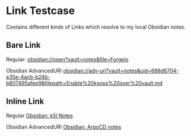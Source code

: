 # Link Testcase

Contains different kinds of Links which resolve to my local Obsidian notes.

## Bare Link

Regular: <obsidian://open?vault=notes&file=Forgejo>

Obsidian AdvancedURI <obsidian://adv-uri?vault=notes&uid=688d6704-e35e-4acb-b24b-b807495afee9&filepath=Enable%20ksops%20over%20vault.md>

## Inline Link

Regular [Obsidian: k5l Notes](obsidian://open?vault=notes&file=Kubectl%20Notes)

Obsidian AdvancedURI [Obsidian: ArgoCD notes](obsidian://adv-uri?vault=notes&uid=4f30bf66-bcbc-440e-89e3-0c96999beb21&filepath=ArgoCD%20notes.md)
